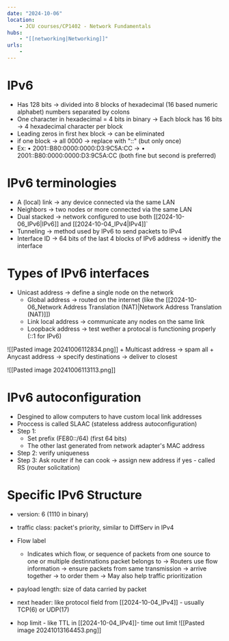 ```yaml
---
date: "2024-10-06"
location: 
    - JCU courses/CP1402 - Network Fundamentals
hubs: 
    - "[[networking|Networking]]"
urls:
    - 
---
```

# IPv6
+ Has 128 bits -> divided into 8 blocks of hexadecimal (16 based numeric alphabet) numbers separated by colons
+ One character in hexadecimal = 4 bits in binary -> Each block has 16 bits -> 4 hexadecimal character per block
+ Leading zeros in first hex block -> can be eliminated
+ if one block -> all 0000 -> replace with "::" (but only once)
+ Ex: • 2001::B80:0000:0000:D3:9C5A:CC -> • 2001::B80:0000:0000:D3:9C5A:CC (both fine but second is preferred)

# IPv6 terminologies
+ A (local) link -> any device connected via the same LAN
+ Neighbors -> two nodes or more connected via the same LAN
+ Dual stacked -> network configured to use both [[2024-10-06_IPv6|IPv6]] and [[2024-10-04_IPv4|IPv4]]`
+ Tunneling -> method used by IPv6 to send packets to IPv4
+ Interface ID -> 64 bits of the last 4 blocks of IPv6 address -> idenitfy the interface

# Types of IPv6 interfaces
+ Unicast address -> define a single node on the network
    + Global address -> routed on the internet (like the [[2024-10-06_Network Address Translation (NAT)|Network Address Translation (NAT)]])
    + Link local address -> communicate any nodes on the same link
    + Loopback address -> test wether a protocal is functioning properly (::1 for IPv6)

![[Pasted image 20241006112834.png]]
    + Multicast address -> spam all
    + Anycast address -> specify destinations -> deliver to closest

![[Pasted image 20241006113113.png]]

# IPv6 autoconfiguration
+ Desgined to allow computers to have custom local link addresses
+ Proccess is called SLAAC (stateless address autoconfiguration)
+ Step 1:
    - Set prefix (FE80::/64) (first 64 bits)
    - The other last generated from network adapter's MAC address
+ Step 2: verify uniqueness
+ Step 3: Ask router if he can cook -> assign new address if yes - called RS (router solicitation)

# Specific IPv6 Structure
+ version: 6 (1110 in binary)
+ traffic class: packet's priority, similar to DiffServ in IPv4
+ Flow label
    + Indicates which flow, or sequence of packets from one source to one or multiple destinnations packet belongs to
    -> Routers use flow information -> ensure packets from same transmission -> arrive together -> to order them
    -> May also help traffic prioritization

+ payload length: size of data carried by packet
+ next header: like protocol field from [[2024-10-04_IPv4]] - usually TCP(6) or UDP(17)
+ hop limit - like TTL in [[2024-10-04_IPv4]]- time out limit
![[Pasted image 20241013164453.png]]
